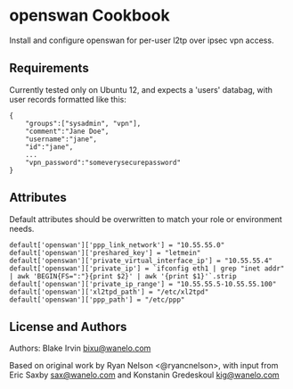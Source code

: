 openswan Cookbook
=================
Install and configure openswan for per-user l2tp over ipsec vpn access.

Requirements
------------
Currently tested only on Ubuntu 12, and expects a 'users' databag, with user records formatted like this:

    {
        "groups":["sysadmin", "vpn"],
        "comment":"Jane Doe",
        "username":"jane",
        "id":"jane",
        ...
        "vpn_password":"someverysecurepassword"
    }


Attributes
----------
Default attributes should be overwritten to match your role or environment needs.

    default['openswan']['ppp_link_network'] = "10.55.55.0"
    default['openswan']['preshared_key'] = "letmein"
    default['openswan']['private_virtual_interface_ip'] = "10.55.55.4"
    default['openswan']['private_ip'] = `ifconfig eth1 | grep "inet addr" | awk 'BEGIN{FS=":"}{print $2}' | awk '{print $1}'`.strip
    default['openswan']['private_ip_range'] = "10.55.55.5-10.55.55.100"
    default['openswan']['xl2tpd_path'] = "/etc/xl2tpd"
    default['openswan']['ppp_path'] = "/etc/ppp"


License and Authors
-------------------
Authors: Blake Irvin <bixu@wanelo.com>

Based on original work by Ryan Nelson <@ryancnelson>, with input from Eric Saxby <sax@wanelo.com> and Konstanin Gredeskoul <kig@wanelo.com>